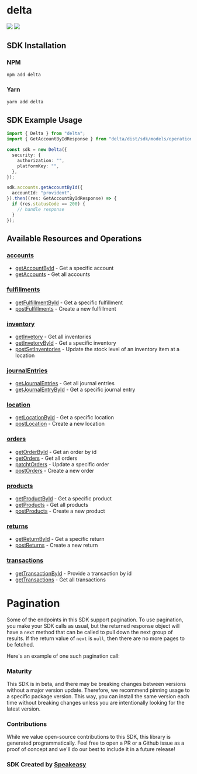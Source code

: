 # delta

<div align="left">
    <a href="https://speakeasyapi.dev/"><img src="https://custom-icon-badges.demolab.com/badge/-Built%20By%20Speakeasy-212015?style=for-the-badge&logoColor=FBE331&logo=speakeasy&labelColor=545454" /></a>
    <a href="https://github.com/speakeasy-sdks/delta-api.git/actions"><img src="https://img.shields.io/github/actions/workflow/status/speakeasy-sdks/bolt-php/speakeasy_sdk_generation.yml?style=for-the-badge" /></a>
    
</div>

<!-- Start SDK Installation -->
## SDK Installation

### NPM

```bash
npm add delta
```

### Yarn

```bash
yarn add delta
```
<!-- End SDK Installation -->

## SDK Example Usage
<!-- Start SDK Example Usage -->
```typescript
import { Delta } from "delta";
import { GetAccountByIdResponse } from "delta/dist/sdk/models/operations";

const sdk = new Delta({
  security: {
    authorization: "",
    platformKey: "",
  },
});

sdk.accounts.getAccountById({
  accountId: "provident",
}).then((res: GetAccountByIdResponse) => {
  if (res.statusCode == 200) {
    // handle response
  }
});
```
<!-- End SDK Example Usage -->

<!-- Start SDK Available Operations -->
## Available Resources and Operations


### [accounts](docs/sdks/accounts/README.md)

* [getAccountById](docs/sdks/accounts/README.md#getaccountbyid) - Get a specific account
* [getAccounts](docs/sdks/accounts/README.md#getaccounts) - Get all accounts

### [fulfillments](docs/sdks/fulfillments/README.md)

* [getFulfillmentById](docs/sdks/fulfillments/README.md#getfulfillmentbyid) - Get a specific fulfillment
* [postFulfillments](docs/sdks/fulfillments/README.md#postfulfillments) - Create a new fulfillment

### [inventory](docs/sdks/inventory/README.md)

* [getInvetory](docs/sdks/inventory/README.md#getinvetory) - Get all inventories
* [getInvetoryById](docs/sdks/inventory/README.md#getinvetorybyid) - Get a specific inventory
* [postSetInventories](docs/sdks/inventory/README.md#postsetinventories) - Update the stock level of an inventory item at a location

### [journalEntries](docs/sdks/journalentries/README.md)

* [getJournalEntries](docs/sdks/journalentries/README.md#getjournalentries) - Get all journal entries
* [getJournalEntryById](docs/sdks/journalentries/README.md#getjournalentrybyid) - Get a specific journal entry

### [location](docs/sdks/location/README.md)

* [getLocationById](docs/sdks/location/README.md#getlocationbyid) - Get a specific location
* [postLocation](docs/sdks/location/README.md#postlocation) - Create a new location

### [orders](docs/sdks/orders/README.md)

* [getOrderById](docs/sdks/orders/README.md#getorderbyid) - Get an order by id
* [getOrders](docs/sdks/orders/README.md#getorders) - Get all orders
* [patchtOrders](docs/sdks/orders/README.md#patchtorders) - Update a specific order
* [postOrders](docs/sdks/orders/README.md#postorders) - Create a new order

### [products](docs/sdks/products/README.md)

* [getProductById](docs/sdks/products/README.md#getproductbyid) - Get a specific product
* [getProducts](docs/sdks/products/README.md#getproducts) - Get all products
* [postProducts](docs/sdks/products/README.md#postproducts) - Create a new product

### [returns](docs/sdks/returns/README.md)

* [getReturnById](docs/sdks/returns/README.md#getreturnbyid) - Get a specific return
* [postReturns](docs/sdks/returns/README.md#postreturns) - Create a new return

### [transactions](docs/sdks/transactions/README.md)

* [getTransactionById](docs/sdks/transactions/README.md#gettransactionbyid) - Provide a transaction by id
* [getTransactions](docs/sdks/transactions/README.md#gettransactions) - Get all transactions
<!-- End SDK Available Operations -->



<!-- Start Dev Containers -->

<!-- End Dev Containers -->



<!-- Start Pagination -->
# Pagination

Some of the endpoints in this SDK support pagination. To use pagination, you make your SDK calls as usual, but the
returned response object will have a `next` method that can be called to pull down the next group of results. If the
return value of `next` is `null`, then there are no more pages to be fetched.

Here's an example of one such pagination call:
<!-- End Pagination -->

<!-- Placeholder for Future Speakeasy SDK Sections -->



### Maturity

This SDK is in beta, and there may be breaking changes between versions without a major version update. Therefore, we recommend pinning usage
to a specific package version. This way, you can install the same version each time without breaking changes unless you are intentionally
looking for the latest version.

### Contributions

While we value open-source contributions to this SDK, this library is generated programmatically.
Feel free to open a PR or a Github issue as a proof of concept and we'll do our best to include it in a future release!

### SDK Created by [Speakeasy](https://docs.speakeasyapi.dev/docs/using-speakeasy/client-sdks)
